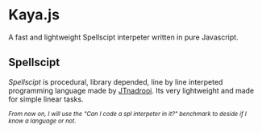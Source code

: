 # Kaya.js

A fast and lightweight Spellscipt interpeter written in pure Javascript.

## Spellscipt

_Spellscipt_ is procedural, library depended, line by line interpeted programming language made by [JTnadrooi](). Its very lightweight and made for simple linear tasks.

<sub>_From now on, I will use the "Can I code a spl interpeter in it?" benchmark to deside if I know a language or not._</sub>
